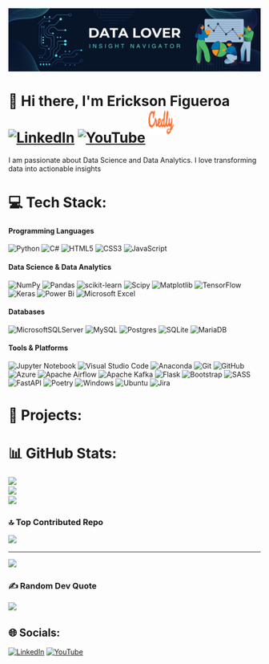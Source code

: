 <div id="header" align="center">
  <img src="/images/header.jpeg "/>
</div>

# 🍁 Hi there, I'm Erickson Figueroa [![LinkedIn](https://img.shields.io/badge/LinkedIn-%230077B5.svg?logo=linkedin&logoColor=white)](https://www.linkedin.com/in/erickson-figueroa/) [![YouTube](https://img.shields.io/badge/YouTube-%23FF0000.svg?logo=YouTube&logoColor=white)](https://www.youtube.com) <a href="https://www.credly.com/users/erickson-figueroa"> <img src="/images/credly_logo_icon.svg" alt="Credly" width="50" height="50" style="margin-bottom: 16px;"></a>


I am passionate about Data Science and Data Analytics. I love transforming data into actionable insights


# 💻 Tech Stack:

#### Programming Languages
![Python](https://img.shields.io/badge/python-3670A0?style=for-the-badge&logo=python&logoColor=ffdd54)
![C#](https://img.shields.io/badge/c%23-%23239120.svg?style=for-the-badge&logo=csharp&logoColor=white)
![HTML5](https://img.shields.io/badge/html5-%23E34F26.svg?style=for-the-badge&logo=html5&logoColor=white)
![CSS3](https://img.shields.io/badge/css3-%231572B6.svg?style=for-the-badge&logo=css3&logoColor=white)
![JavaScript](https://img.shields.io/badge/javascript-%23323330.svg?style=for-the-badge&logo=javascript&logoColor=%23F7DF1E)

#### Data Science & Data Analytics
![NumPy](https://img.shields.io/badge/numpy-%23013243.svg?style=for-the-badge&logo=numpy&logoColor=white)
![Pandas](https://img.shields.io/badge/pandas-%23150458.svg?style=for-the-badge&logo=pandas&logoColor=white)
![scikit-learn](https://img.shields.io/badge/scikit--learn-%23F7931E.svg?style=for-the-badge&logo=scikit-learn&logoColor=white)
![Scipy](https://img.shields.io/badge/SciPy-%230C55A5.svg?style=for-the-badge&logo=scipy&logoColor=%white)
![Matplotlib](https://img.shields.io/badge/Matplotlib-%23ffffff.svg?style=for-the-badge&logo=Matplotlib&logoColor=black)
![TensorFlow](https://img.shields.io/badge/TensorFlow-%23FF6F00.svg?style=for-the-badge&logo=TensorFlow&logoColor=white)
![Keras](https://img.shields.io/badge/Keras-%23D00000.svg?style=for-the-badge&logo=Keras&logoColor=white)
![Power Bi](https://img.shields.io/badge/power_bi-F2C811?style=for-the-badge&logo=powerbi&logoColor=black)
![Microsoft Excel](https://img.shields.io/badge/Microsoft_Excel-217346?style=for-the-badge&logo=microsoft-excel&logoColor=white)

#### Databases
![MicrosoftSQLServer](https://img.shields.io/badge/Microsoft%20SQL%20Server-CC2927?style=for-the-badge&logo=microsoft%20sql%20server&logoColor=white)
![MySQL](https://img.shields.io/badge/mysql-4479A1.svg?style=for-the-badge&logo=mysql&logoColor=white)
![Postgres](https://img.shields.io/badge/postgres-%23316192.svg?style=for-the-badge&logo=postgresql&logoColor=white)
![SQLite](https://img.shields.io/badge/sqlite-%2307405e.svg?style=for-the-badge&logo=sqlite&logoColor=white)
![MariaDB](https://img.shields.io/badge/MariaDB-003545?style=for-the-badge&logo=mariadb&logoColor=white)

#### Tools & Platforms
![Jupyter Notebook](https://img.shields.io/badge/jupyter-%23FA0F00.svg?style=for-the-badge&logo=jupyter&logoColor=white)
![Visual Studio Code](https://img.shields.io/badge/Visual%20Studio%20Code-0078d7.svg?style=for-the-badge&logo=visual-studio-code&logoColor=white)
![Anaconda](https://img.shields.io/badge/Anaconda-%2344A833.svg?style=for-the-badge&logo=anaconda&logoColor=white)
![Git](https://img.shields.io/badge/git-%23F05033.svg?style=for-the-badge&logo=git&logoColor=white)
![GitHub](https://img.shields.io/badge/github-%23121011.svg?style=for-the-badge&logo=github&logoColor=white)
![Azure](https://img.shields.io/badge/azure-%230072C6.svg?style=for-the-badge&logo=microsoftazure&logoColor=white)
![Apache Airflow](https://img.shields.io/badge/Apache%20Airflow-017CEE?style=for-the-badge&logo=Apache%20Airflow&logoColor=white)
![Apache Kafka](https://img.shields.io/badge/Apache%20Kafka-000?style=for-the-badge&logo=apachekafka)
![Flask](https://img.shields.io/badge/flask-%23000.svg?style=for-the-badge&logo=flask&logoColor=white)
![Bootstrap](https://img.shields.io/badge/bootstrap-%238511FA.svg?style=for-the-badge&logo=bootstrap&logoColor=white)
![SASS](https://img.shields.io/badge/SASS-hotpink.svg?style=for-the-badge&logo=SASS&logoColor=white)
![FastAPI](https://img.shields.io/badge/FastAPI-005571?style=for-the-badge&logo=fastapi)
![Poetry](https://img.shields.io/badge/Poetry-%233B82F6.svg?style=for-the-badge&logo=poetry&logoColor=0B3D8D)
![Windows](https://img.shields.io/badge/Windows-0078D6?style=for-the-badge&logo=windows&logoColor=white)
![Ubuntu](https://img.shields.io/badge/Ubuntu-E95420?style=for-the-badge&logo=ubuntu&logoColor=white)
![Jira](https://img.shields.io/badge/jira-%230A0FFF.svg?style=for-the-badge&logo=jira&logoColor=white)

# 🚀 Projects:



# 📊 GitHub Stats:
![](https://github-readme-stats.vercel.app/api?username=erickson-figueroa&theme=dark&hide_border=false&include_all_commits=false&count_private=false)<br/>
![](https://github-readme-streak-stats.herokuapp.com/?user=erickson-figueroa&theme=dark&hide_border=false)<br/>
![](https://github-readme-stats.vercel.app/api/top-langs/?username=erickson-figueroa&theme=dark&hide_border=false&include_all_commits=false&count_private=false&layout=compact)

### 🔝 Top Contributed Repo
![](https://github-contributor-stats.vercel.app/api?username=erickson-figueroa&limit=5&theme=dark&combine_all_yearly_contributions=true)

---
[![](https://visitcount.itsvg.in/api?id=erickson-figueroa&icon=0&color=0)](https://visitcount.itsvg.in)

### ✍️ Random Dev Quote
![](https://quotes-github-readme.vercel.app/api?type=horizontal&theme=radical)

## 🌐 Socials:
[![LinkedIn](https://img.shields.io/badge/LinkedIn-%230077B5.svg?logo=linkedin&logoColor=white)](https://www.linkedin.com/in/erickson-figueroa/) 
[![YouTube](https://img.shields.io/badge/YouTube-%23FF0000.svg?logo=YouTube&logoColor=white)](https://www.youtube.com) 

<!-- Proudly created with GPRM ( https://gprm.itsvg.in ) -->
